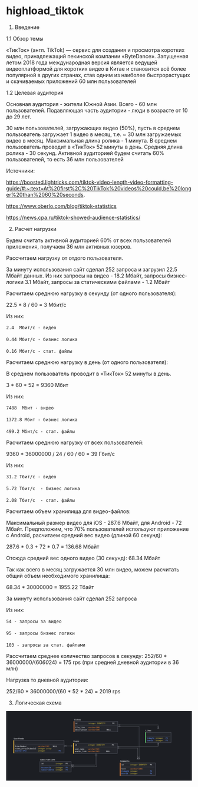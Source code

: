 # highload_tiktok

1. Введение

1.1 Обзор темы

«ТикТок» (англ. TikTok) — сервис для создания и просмотра коротких видео, принадлежащий пекинской компании «ByteDance». Запущенная летом 2018 года международная версия является ведущей видеоплатформой для коротких видео в Китае и становится всё более популярной в других странах, став одним из наиболее быстрорастущих и скачиваемых приложений
60 млн пользователей

1.2 Целевая аудитория

Основная аудитория - жители Южной Азии. Всего - 60 млн пользователей. Подавляющая часть аудитории - люди в возрасте от 10 до 29 лет.

30 млн пользователей, загружающих видео (50%), пусть в среднем пользователь загружает 1 видео в месяц, т.е. ~ 30 млн загружаемых видео в месяц. Максимальная длина ролика - 1 минута.
В среднем пользователь проводит в «ТикТок» 52 минуты в день. Средняя длина ролика - 30 секунд. Активной аудиторией будем считать 60% пользователей, то есть 36 млн пользователей


Источники:

https://boosted.lightricks.com/tiktok-video-length-video-formatting-guide/#:~:text=At%20first%2C%20TikTok%20videos%20could,be%20longer%20than%2060%20seconds.

https://www.oberlo.com/blog/tiktok-statistics

https://news.cpa.ru/tiktok-showed-audience-statistics/


2. Расчет нагрузки

Будем считать активной аудиторией 60% от всех пользователей приложения, получаем 36 млн активных юзеров.

Рассчитаем нагрузку от отдого пользователя.

За минуту использования сайт сделал 252 запроса и загрузил 22.5 Мбайт данных. Из них запросы на видео - 18.2 Мбайт, запросы бизнес-логики 3.1 Мбайт, запросы за статическими файлами - 1.2 Мбайт

Расчитаем среднюю нагрузку в секунду (от одного пользователя):

22.5 * 8 / 60 = 3 Мбит/c

Из них:

    2.4  Мбит/c - видео

    0.44 Мбит/c - бизнес логика

    0.16 Мбит/c - стат. файлы



Расчитаем среднюю нагрузку в день (от одного пользователя):

В среднем пользователь проводит в «ТикТок» 52 минуты в день.

3 * 60 * 52 = 9360 Мбит

Из них:

    7488  Мбит - видео

    1372.8 Мбит - бизнес логика

    499.2 Мбит/c - стат. файлы


Расчитаем среднюю нагрузку  от всех пользователей:

9360 * 36000000 / 24 / 60 / 60 = 39 Гбит/с

Из них:

    31.2 Tбит/с - видео

    5.72 Tбит/с  - бизнес логика

    2.08 Тбит/с  - стат. файлы



Расчитаем объем хранилища для видео-файлов:

Максимальный размер видео для iOS - 287.6 Mбайт, для Android - 72 Mбайт. Предположим, что 70% пользователей используют приложение
с Android, расчитаем средний вес видео (длиной 60 секунд):

287.6 * 0.3 + 72 * 0.7 = 136.68 Mбайт

Отсюда средний вес одного видео (30 секунд): 68.34 Mбайт

Так как всего в месяц загружается 30 млн видео, можем расчитать общий объем необходимого хранилища:

68.34 * 30000000 = 1955.22 Тбайт


За минуту использования сайт сделал 252 запроса

Из них:

    54 - запросы за видео

    95 - запросы бизнес логики

    103 - запросы за стат. файлами

Рассчитаем среднее количество запросов в секунду:
252/60 * 36000000/(60*60*24) = 175 rps (при средней дневной аудитории в 36 млн)

Нагрузка то  дневной аудитории:

252/60 * 36000000/(60 * 52 * 24) = 2019 rps


3. Логическая схема

![alt text](Schema.png "Логическая схема бд")